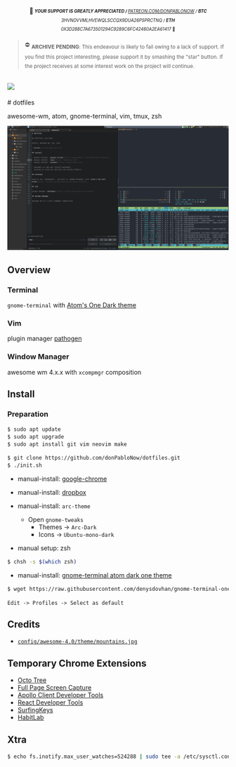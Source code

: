 <p align="center">📢<sub><sup> <i><b> YOUR SUPPORT IS GREATLY APPRECIATED / </b> <a href="https://www.patreon.com/donPabloNow">PATREON.COM/DONPABLONOW</a> / <b>BTC</b>  3HVNOVVMLHVEWQLSCCQX9DUA26P5PRCTNQ / <b>ETH</b> 0X3D288C7A673501294C9289C6FC42480A2EA61417 </i>🙏 </sub></sup></p><blockquote><p> ⛔️ <sub><b>ARCHIVE PENDING</b>: This endeavour is likely to fail owing to a lack of support. If you find this project interesting, please support it by smashing the "star" button. If the project receives at some interest work on the project will continue.</sub></p></blockquote></br><a href="https://www.donPabloNow.com/#notice"><img src="https://www.donPabloNow.com/notice.wepd"/></a></br></br>
# dotfiles

awesome-wm, atom, gnome-terminal, vim, tmux, zsh

![screen](/screen.png?raw=true)

## Overview

### Terminal

`gnome-terminal` with [Atom's One Dark theme](https://github.com/denysdovhan/one-gnome-terminal)

### Vim

plugin manager [pathogen](https://github.com/tpope/vim-pathogen)

### Window Manager

awesome wm 4.x.x with `xcompmgr` composition

## Install

### Preparation

```sh
$ sudo apt update
$ sudo apt upgrade
$ sudo apt install git vim neovim make
```

```sh
$ git clone https://github.com/donPabloNow/dotfiles.git
$ ./init.sh
```

- manual-install: [google-chrome](https://www.google.ru/chrome/browser/desktop/)

- manual-install: [dropbox](https://www.dropbox.com)

- manual-install: `arc-theme`
  - Open `gnome-tweaks`
    - Themes -> `Arc-Dark`
    - Icons -> `Ubuntu-mono-dark`

- manual setup: zsh

```sh
$ chsh -s $(which zsh)
```

- manual-install: [gnome-terminal atom dark one theme](https://github.com/denysdovhan/one-gnome-terminal)

```sh
$ wget https://raw.githubusercontent.com/denysdovhan/gnome-terminal-one/master/one-dark.sh && . one-dark.sh
```

`Edit -> Profiles -> Select as default`

## Credits

- [`config/awesome-4.0/theme/mountains.jpg`](https://wallpaperscraft.com/download/mountains_paraglider_top_121654/1920x1200)

## Temporary Chrome Extensions

- [Octo Tree](https://chrome.google.com/webstore/detail/octotree/bkhaagjahfmjljalopjnoealnfndnagc?hl=ru)
- [Full Page Screen Capture](https://chrome.google.com/webstore/detail/full-page-screen-capture/fdpohaocaechififmbbbbbknoalclacl)
- [Apollo Client Developer Tools](https://chrome.google.com/webstore/detail/apollo-client-developer-t/jdkknkkbebbapilgoeccciglkfbmbnfm)
- [React Developer Tools](https://chrome.google.com/webstore/detail/react-developer-tools/fmkadmapgofadopljbjfkapdkoienihi?hl=en)
- [SurfingKeys](https://github.com/brookhong/Surfingkeys)
- [HabitLab](https://chrome.google.com/webstore/detail/habitlab/obghclocpdgcekcognpkblghkedcpdgd?hl=en)

## Xtra

```sh
$ echo fs.inotify.max_user_watches=524288 | sudo tee -a /etc/sysctl.conf && sudo sysctl -p
```
